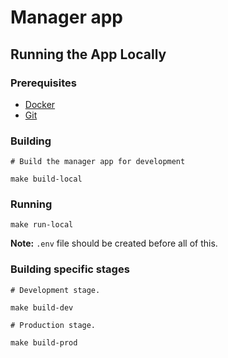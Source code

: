 # Manager app

## Running the App Locally

### Prerequisites

- [Docker](https://docs.docker.com/install/)
- [Git](https://git-scm.com/downloads)

### Building

```
# Build the manager app for development

make build-local
```

### Running

```
make run-local
```

**Note:** `.env` file should be created before all of this.

### Building specific stages

```
# Development stage.

make build-dev
```

```
# Production stage.

make build-prod
```
